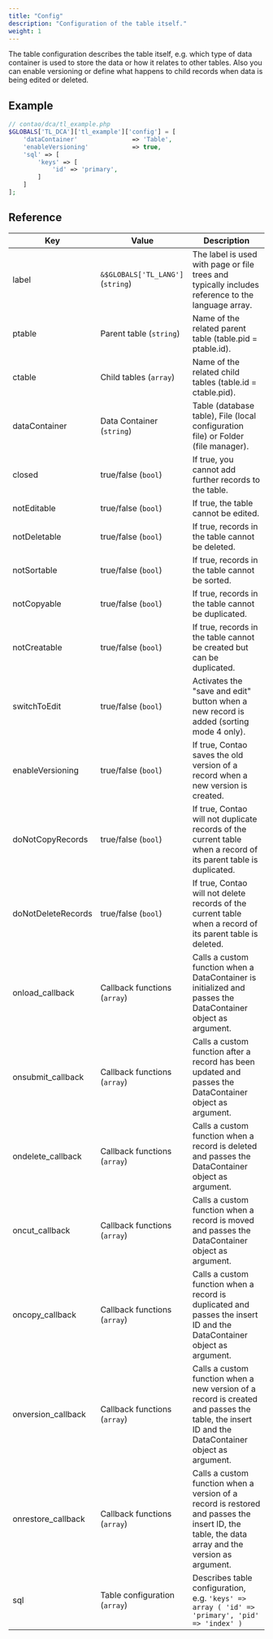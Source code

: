 ```yaml
---
title: "Config"
description: "Configuration of the table itself."
weight: 1
---
```



The table configuration describes the table itself, e.g. which type of data
container is used to store the data or how it relates to other tables. Also you
can enable versioning or define what happens to child records when data is being
edited or deleted.


## Example

```php
// contao/dca/tl_example.php
$GLOBALS['TL_DCA']['tl_example']['config'] = [
    'dataContainer'               => 'Table',
    'enableVersioning'            => true,
    'sql' => [
        'keys' => [
            'id' => 'primary',
        ]
    ]
];
```


## Reference

| Key                | Value                             | Description                                                                                                                                     |
|--------------------|-----------------------------------|-------------------------------------------------------------------------------------------------------------------------------------------------|
| label              | `&$GLOBALS['TL_LANG']` (`string`) | The label is used with page or file trees and typically includes reference to the language array.                                               |
| ptable             | Parent table (`string`)           | Name of the related parent table (table.pid = ptable.id).                                                                                       |
| ctable             | Child tables (`array`)            | Name of the related child tables (table.id = ctable.pid).                                                                                       |
| dataContainer      | Data Container (`string`)         | Table (database table), File (local configuration file) or Folder (file manager).                                                               |
| closed             | true/false (`bool`)            | If true, you cannot add further records to the table.                                                                                           |
| notEditable        | true/false (`bool`)            | If true, the table cannot be edited.                                                                                                            |
| notDeletable       | true/false (`bool`)            | If true, records in the table cannot be deleted.                                                                                                |
| notSortable        | true/false (`bool`)            | If true, records in the table cannot be sorted.                                                                                                 |
| notCopyable        | true/false (`bool`)            | If true, records in the table cannot be duplicated.                                                                                             |
| notCreatable       | true/false (`bool`)            | If true, records in the table cannot be created but can be duplicated.                                                                          |
| switchToEdit       | true/false (`bool`)            | Activates the "save and edit" button when a new record is added (sorting mode 4 only).                                                          |
| enableVersioning   | true/false (`bool`)            | If true, Contao saves the old version of a record when a new version is created.                                                                |
| doNotCopyRecords   | true/false (`bool`)            | If true, Contao will not duplicate records of the current table when a record of its parent table is duplicated.                                |
| doNotDeleteRecords | true/false (`bool`)            | If true, Contao will not delete records of the current table when a record of its parent table is deleted.                                      |
| onload_callback    | Callback functions (`array`)      | Calls a custom function when a DataContainer is initialized and passes the DataContainer object as argument.                                    |
| onsubmit_callback  | Callback functions (`array`)      | Calls a custom function after a record has been updated and passes the DataContainer object as argument.                                        |
| ondelete_callback  | Callback functions (`array`)      | Calls a custom function when a record is deleted and passes the DataContainer object as argument.                                               |
| oncut_callback     | Callback functions (`array`)      | Calls a custom function when a record is moved and passes the DataContainer object as argument.                                                 |
| oncopy_callback    | Callback functions (`array`)      | Calls a custom function when a record is duplicated and passes the insert ID and the DataContainer object as argument.                          |
| onversion_callback | Callback functions (`array`)      | Calls a custom function when a new version of a record is created and passes the table, the insert ID and the DataContainer object as argument. |
| onrestore_callback | Callback functions (`array`)      | Calls a custom function when a version of a record is restored and passes the insert ID, the table, the data array and the version as argument. |
| sql                | Table configuration (`array`)     | Describes table configuration, e.g. `'keys' => array ( 'id' => 'primary', 'pid' => 'index' )`                                                   |
